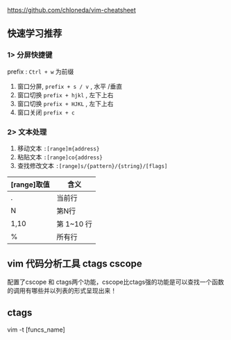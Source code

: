 
https://github.com/chloneda/vim-cheatsheet

## 快速学习推荐

### 1> 分屏快捷键
prefix : `Ctrl + w` 为前缀

1. 窗口分屏, `prefix + s / v` , 水平 /垂直
2. 窗口切换 `prefix + hjkl` , 左下上右
3. 窗口切换 `prefix + HJKL` , 左下上右
4. 窗口关闭 `prefix + c`

### 2> 文本处理 
1. 移动文本
`:[range]m{address}`
2. 粘贴文本 
`:[range]co{address}`
3. 查找修改文本
`:[range]s/{pattern}/{string}/[flags]`

| [range]取值 | 含义       |
| --------- | -------- |
| .         | 当前行      |
| N         | 第N行      |
| 1,10      | 第 1~10 行 |
| %         | 所有行      |
## vim 代码分析工具 ctags cscope

配置了cscope 和 ctags两个功能，cscope比ctags强的功能是可以查找一个函数的调用有哪些并以列表的形式呈现出来！
## ctags
vim -t [funcs_name]

